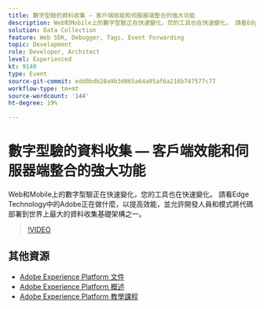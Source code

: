 ```yaml
---
title: 數字型驗的資料收集 — 客戶端效能和伺服器端整合的強大功能
description: Web和Mobile上的數字型驗正在快速變化，您的工具也在快速變化。 請看Edge Technology中的Adobe正在做什麼，以提高效能，並允許開發人員和模式將代碼部署到世界上最大的資料收集基礎架構之一。
solution: Data Collection
feature: Web SDK, Debugger, Tags, Event Forwarding
topic: Development
role: Developer, Architect
level: Experienced
kt: 9140
type: Event
source-git-commit: edd0bdb28a9b3d065a64a95af6a216b747577c77
workflow-type: tm+mt
source-wordcount: '144'
ht-degree: 19%

---
```


# 數字型驗的資料收集 — 客戶端效能和伺服器端整合的強大功能

Web和Mobile上的數字型驗正在快速變化，您的工具也在快速變化。 請看Edge Technology中的Adobe正在做什麼，以提高效能，並允許開發人員和模式將代碼部署到世界上最大的資料收集基礎架構之一。

>[!VIDEO](https://video.tv.adobe.com/v/337584/?quality=12&learn=on&hidetitle=true)

## 其他資源

- [Adobe Experience Platform 文件](https://experienceleague.adobe.com/docs/experience-platform.html)
- [Adobe Experience Platform 概述](https://experienceleague.adobe.com/docs/experience-platform/landing/home.html?lang=zh-Hant)
- [Adobe Experience Platform 教學課程](https://experienceleague.adobe.com/docs/platform-learn/tutorials/overview.html?lang=zh-Hant)
